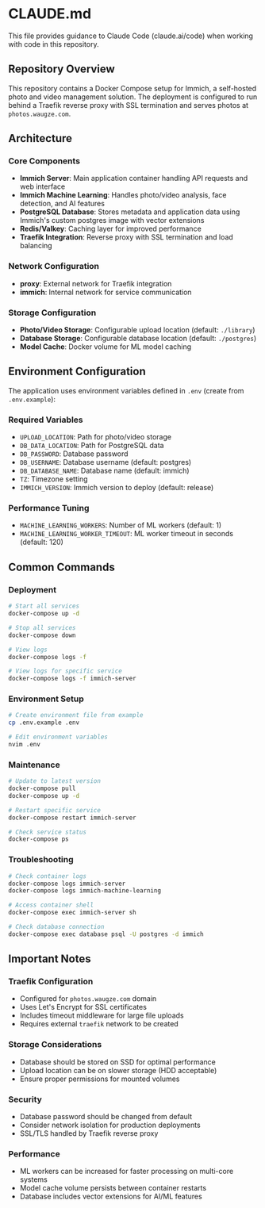 # CLAUDE.md

This file provides guidance to Claude Code (claude.ai/code) when working with code in this repository.

## Repository Overview

This repository contains a Docker Compose setup for Immich, a self-hosted photo and video management solution. The deployment is configured to run behind a Traefik reverse proxy with SSL termination and serves photos at `photos.waugze.com`.

## Architecture

### Core Components
- **Immich Server**: Main application container handling API requests and web interface
- **Immich Machine Learning**: Handles photo/video analysis, face detection, and AI features
- **PostgreSQL Database**: Stores metadata and application data using Immich's custom postgres image with vector extensions
- **Redis/Valkey**: Caching layer for improved performance
- **Traefik Integration**: Reverse proxy with SSL termination and load balancing

### Network Configuration
- **proxy**: External network for Traefik integration
- **immich**: Internal network for service communication

### Storage Configuration
- **Photo/Video Storage**: Configurable upload location (default: `./library`)
- **Database Storage**: Configurable database location (default: `./postgres`)
- **Model Cache**: Docker volume for ML model caching

## Environment Configuration

The application uses environment variables defined in `.env` (create from `.env.example`):

### Required Variables
- `UPLOAD_LOCATION`: Path for photo/video storage
- `DB_DATA_LOCATION`: Path for PostgreSQL data
- `DB_PASSWORD`: Database password
- `DB_USERNAME`: Database username (default: postgres)
- `DB_DATABASE_NAME`: Database name (default: immich)
- `TZ`: Timezone setting
- `IMMICH_VERSION`: Immich version to deploy (default: release)

### Performance Tuning
- `MACHINE_LEARNING_WORKERS`: Number of ML workers (default: 1)
- `MACHINE_LEARNING_WORKER_TIMEOUT`: ML worker timeout in seconds (default: 120)

## Common Commands

### Deployment
```bash
# Start all services
docker-compose up -d

# Stop all services
docker-compose down

# View logs
docker-compose logs -f

# View logs for specific service
docker-compose logs -f immich-server
```

### Environment Setup
```bash
# Create environment file from example
cp .env.example .env

# Edit environment variables
nvim .env
```

### Maintenance
```bash
# Update to latest version
docker-compose pull
docker-compose up -d

# Restart specific service
docker-compose restart immich-server

# Check service status
docker-compose ps
```

### Troubleshooting
```bash
# Check container logs
docker-compose logs immich-server
docker-compose logs immich-machine-learning

# Access container shell
docker-compose exec immich-server sh

# Check database connection
docker-compose exec database psql -U postgres -d immich
```

## Important Notes

### Traefik Configuration
- Configured for `photos.waugze.com` domain
- Uses Let's Encrypt for SSL certificates
- Includes timeout middleware for large file uploads
- Requires external `traefik` network to be created

### Storage Considerations
- Database should be stored on SSD for optimal performance
- Upload location can be on slower storage (HDD acceptable)
- Ensure proper permissions for mounted volumes

### Security
- Database password should be changed from default
- Consider network isolation for production deployments
- SSL/TLS handled by Traefik reverse proxy

### Performance
- ML workers can be increased for faster processing on multi-core systems
- Model cache volume persists between container restarts
- Database includes vector extensions for AI/ML features